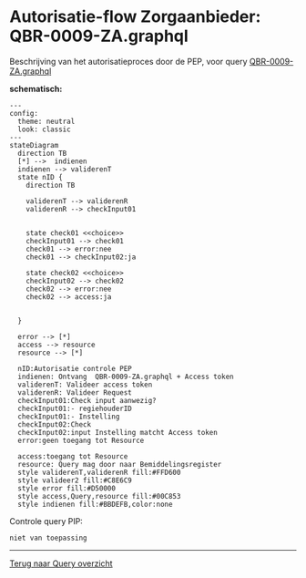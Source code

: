 # Autorisatie-flow Zorgaanbieder: QBR-0009-ZA.graphql

Beschrijving van het autorisatieproces door de PEP, voor query [QBR-0009-ZA.graphql](/gql-query/zorgaanbieder/QBR-0009-ZAr.graphql)

**schematisch:**

```mermaid
---
config:
  theme: neutral
  look: classic
---
stateDiagram
  direction TB
  [*] -->  indienen
  indienen --> validerenT
  state nID {
    direction TB

    validerenT --> validerenR
    validerenR --> checkInput01


    state check01 <<choice>>
    checkInput01 --> check01
    check01 --> error:nee
    check01 --> checkInput02:ja

    state check02 <<choice>>
    checkInput02 --> check02
    check02 --> error:nee
    check02 --> access:ja
   

  }

  error --> [*]
  access --> resource
  resource --> [*]
  
  nID:Autorisatie controle PEP
  indienen: Ontvang  QBR-0009-ZA.graphql + Access token
  validerenT: Valideer access token
  validerenR: Valideer Request
  checkInput01:Check input aanwezig?
  checkInput01:- regiehouderID
  checkInput01:- Instelling
  checkInput02:Check
  checkInput02:input Instelling matcht Access token
  error:geen toegang tot Resource

  access:toegang tot Resource
  resource: Query mag door naar Bemiddelingsregister
  style validerenT,validerenR fill:#FFD600
  style valideer2 fill:#C8E6C9
  style error fill:#D50000
  style access,Query,resource fill:#00C853
  style indienen fill:#BBDEFB,color:none

```

Controle query PIP:
```gql
niet van toepassing

```


---
[Terug naar Query overzicht](/gql-query/README.md)